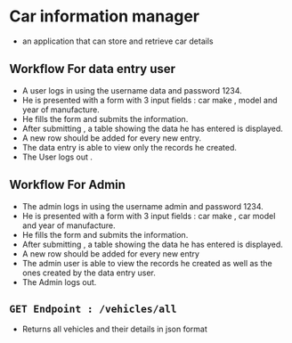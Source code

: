 # Car information manager
- an application that can store and retrieve car details

## Workflow For data entry user
- A user logs in using the username data and password 1234. 
- He is presented with a form with 3 input fields : car make , model and year of
  manufacture. 
- He fills the form and submits the information. 
- After submitting , a table showing the data he has entered is displayed. 
- A new row should be added for every new entry. 
- The data entry is able to view only the records he created. 
- The User logs out .
## Workflow For Admin
- The admin logs in using the username admin and password 1234. 
- He is presented with a form with 3 input fields : car make , car model
  and year of manufacture. 
- He fills the form and submits the information. 
- After submitting , a table showing the data he has entered is displayed. 
- A new row should be added for every new entry 
- The admin user is able to view the records he created as well as the ones
  created by the data entry user. 
- The Admin logs out.

## ```GET Endpoint : /vehicles/all```
- Returns all vehicles and their details in json format